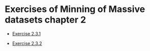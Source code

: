 # Exercises of Minning of Massive datasets chapter 2

* [Exercise 2.3.1](https://github.com/E008001/Minnig-of-massive-datasets-Exercises/blob/master/MapReduce.md)

* [Exercise 2.3.2](https://github.com/E008001/Minnig-of-massive-datasets-Exercises/blob/master/MapReduce%20Algorithm%20Matrix%20Multiplication.pdf)
